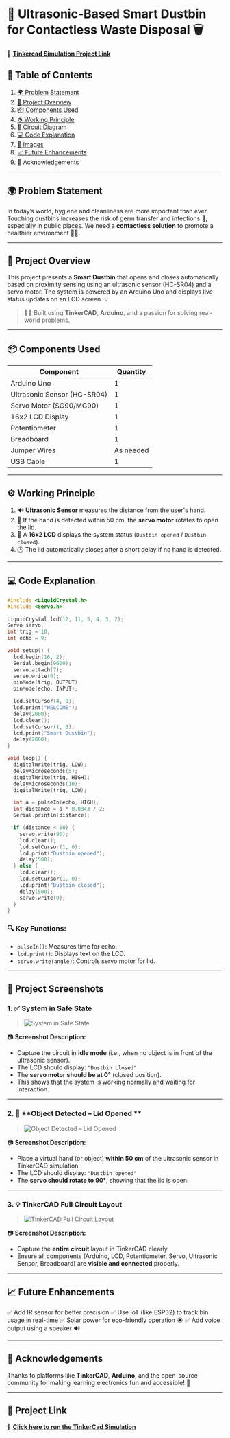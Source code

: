 # 🧠 Ultrasonic-Based Smart Dustbin for Contactless Waste Disposal 🗑️

🔗 **[Tinkercad Simulation Project Link](https://www.tinkercad.com/things/0dOlxZAcESE-ultrasonic-based-smart-dustbin-for-contactless-waste-disposal?sharecode=ohi79mMKWi574SMOwVU1XwAAYcXskGa6SxhZdhyfqls)** 

## 📌 Table of Contents

1. [🌍 Problem Statement](#problem-statement)
2. [🚀 Project Overview](#project-overview)
3. [📦 Components Used](#components-used)
4. [⚙️ Working Principle](#working-principle)
5. [🔌 Circuit Diagram](#circuit-diagram)
6. [💻 Code Explanation](#code-explanation)
7. [📸 Images](#images)
8. [📈 Future Enhancements](#future-enhancements)
9. [🤝 Acknowledgements](#acknowledgements)

---

## 🌍 Problem Statement

In today’s world, hygiene and cleanliness are more important than ever. Touching dustbins increases the risk of germ transfer and infections 🤒, especially in public places. We need a **contactless solution** to promote a healthier environment 🧼🌱.

---

## 🚀 Project Overview

This project presents a **Smart Dustbin** that opens and closes automatically based on proximity sensing using an ultrasonic sensor (HC-SR04) and a servo motor. The system is powered by an Arduino Uno and displays live status updates on an LCD screen. 💡

> 👨‍💻 Built using **TinkerCAD**, **Arduino**, and a passion for solving real-world problems.

---

## 📦 Components Used

| Component                   | Quantity  |
| --------------------------- | --------- |
| Arduino Uno                 | 1         |
| Ultrasonic Sensor (HC-SR04) | 1         |
| Servo Motor (SG90/MG90)     | 1         |
| 16x2 LCD Display            | 1         |
| Potentiometer               | 1         |
| Breadboard                  | 1         |
| Jumper Wires                | As needed |
| USB Cable                   | 1         |

---

## ⚙️ Working Principle

1. 🔊 **Ultrasonic Sensor** measures the distance from the user's hand.
2. 🔁 If the hand is detected within 50 cm, the **servo motor** rotates to open the lid.
3. 🧠 A **16x2 LCD** displays the system status (`Dustbin opened` / `Dustbin closed`).
4. 🕒 The lid automatically closes after a short delay if no hand is detected.

---


## 💻 Code Explanation

```cpp
#include <LiquidCrystal.h>
#include <Servo.h>

LiquidCrystal lcd(12, 11, 5, 4, 3, 2);
Servo servo;
int trig = 10;
int echo = 9;

void setup() {
  lcd.begin(16, 2);
  Serial.begin(9600);
  servo.attach(7);
  servo.write(0);
  pinMode(trig, OUTPUT);
  pinMode(echo, INPUT);

  lcd.setCursor(4, 0);
  lcd.print("WELCOME");
  delay(2000);
  lcd.clear();
  lcd.setCursor(1, 0);
  lcd.print("Smart Dustbin");
  delay(2000);
}

void loop() {
  digitalWrite(trig, LOW);
  delayMicroseconds(5);
  digitalWrite(trig, HIGH);
  delayMicroseconds(10);
  digitalWrite(trig, LOW);

  int a = pulseIn(echo, HIGH);
  int distance = a * 0.0343 / 2;
  Serial.println(distance);

  if (distance < 50) {
    servo.write(90);
    lcd.clear();
    lcd.setCursor(1, 0);
    lcd.print("Dustbin opened");
    delay(500);
  } else {
    lcd.clear();
    lcd.setCursor(1, 0);
    lcd.print("Dustbin closed");
    delay(500);
    servo.write(0);
  }
}
```

### 🔍 Key Functions:

* `pulseIn()`: Measures time for echo.
* `lcd.print()`: Displays text on the LCD.
* `servo.write(angle)`: Controls servo motor for lid.

---

## 📸 **Project Screenshots**

### 1. ✅ **System in Safe State**

 > ![System in Safe State](https://github.com/user-attachments/assets/e3765b84-1519-4bdb-9685-d2efcb60f494)

📷 **Screenshot Description:**

* Capture the circuit in **idle mode** (i.e., when no object is in front of the ultrasonic sensor).
* The LCD should display: `"Dustbin closed"`
* The **servo motor should be at 0°** (closed position).
* This shows that the system is working normally and waiting for interaction.

---

### 2. 🚨 **Object Detected – Lid Opened **

 > ![Object Detected – Lid Opened](https://github.com/user-attachments/assets/1194ef50-3b63-4898-af62-454e7328d95d)

📷 **Screenshot Description:**

* Place a virtual hand (or object) **within 50 cm** of the ultrasonic sensor in TinkerCAD simulation.
* The LCD should display: `"Dustbin opened"`
* The **servo should rotate to 90°**, showing that the lid is open.

---

### 3. 💡 **TinkerCAD Full Circuit Layout**

 > ![TinkerCAD Full Circuit Layout](https://github.com/user-attachments/assets/b1c31e10-eafb-4704-862d-b21440f2a42d)

📷 **Screenshot Description:**

* Capture the **entire circuit** layout in TinkerCAD clearly.
* Ensure all components (Arduino, LCD, Potentiometer, Servo, Ultrasonic Sensor, Breadboard) are **visible and connected** properly.


---

## 📈 Future Enhancements

✅ Add IR sensor for better precision
✅ Use IoT (like ESP32) to track bin usage in real-time
✅ Solar power for eco-friendly operation ☀️
✅ Add voice output using a speaker 🔊

---

## 🤝 Acknowledgements

Thanks to platforms like **TinkerCAD**, **Arduino**, and the open-source community for making learning electronics fun and accessible! 🙌

---

## 📎 Project Link

🔗 **[Click here to run the TinkerCad Simulation](https://www.tinkercad.com/things/0dOlxZAcESE-ultrasonic-based-smart-dustbin-for-contactless-waste-disposal?sharecode=ohi79mMKWi574SMOwVU1XwAAYcXskGa6SxhZdhyfqls)** 


